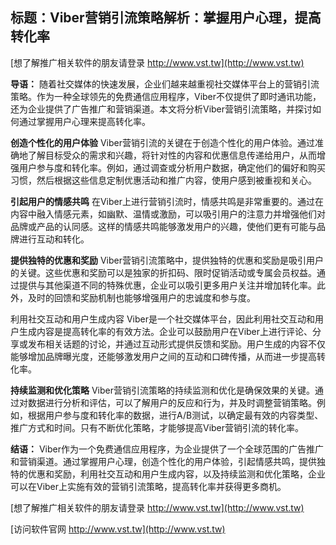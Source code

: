 ## **标题：Viber营销引流策略解析：掌握用户心理，提高转化率**

[想了解推广相关软件的朋友请登录 http://www.vst.tw](http://www.vst.tw)

**导语：**
随着社交媒体的快速发展，企业们越来越重视社交媒体平台上的营销引流策略。作为一种全球领先的免费通信应用程序，Viber不仅提供了即时通讯功能，还为企业提供了广告推广和营销渠道。本文将分析Viber营销引流策略，并探讨如何通过掌握用户心理来提高转化率。

**创造个性化的用户体验**
Viber营销引流的关键在于创造个性化的用户体验。通过准确地了解目标受众的需求和兴趣，将针对性的内容和优惠信息传递给用户，从而增强用户参与度和转化率。例如，通过调查或分析用户数据，确定他们的偏好和购买习惯，然后根据这些信息定制优惠活动和推广内容，使用户感到被重视和关心。

**引起用户的情感共鸣**
在Viber上进行营销引流时，情感共鸣是非常重要的。通过在内容中融入情感元素，如幽默、温情或激励，可以吸引用户的注意力并增强他们对品牌或产品的认同感。这样的情感共鸣能够激发用户的兴趣，使他们更有可能与品牌进行互动和转化。

**提供独特的优惠和奖励**
Viber营销引流策略中，提供独特的优惠和奖励是吸引用户的关键。这些优惠和奖励可以是独家的折扣码、限时促销活动或专属会员权益。通过提供与其他渠道不同的特殊优惠，企业可以吸引更多用户关注并增加转化率。此外，及时的回馈和奖励机制也能够增强用户的忠诚度和参与度。

利用社交互动和用户生成内容
Viber是一个社交媒体平台，因此利用社交互动和用户生成内容是提高转化率的有效方法。企业可以鼓励用户在Viber上进行评论、分享或发布相关话题的讨论，并通过互动形式提供反馈和奖励。用户生成的内容不仅能够增加品牌曝光度，还能够激发用户之间的互动和口碑传播，从而进一步提高转化率。

**持续监测和优化策略**
Viber营销引流策略的持续监测和优化是确保效果的关键。通过对数据进行分析和评估，可以了解用户的反应和行为，并及时调整营销策略。例如，根据用户参与度和转化率的数据，进行A/B测试，以确定最有效的内容类型、推广方式和时间。只有不断优化策略，才能够提高Viber营销引流的转化率。

**结语：**
Viber作为一个免费通信应用程序，为企业提供了一个全球范围的广告推广和营销渠道。通过掌握用户心理，创造个性化的用户体验，引起情感共鸣，提供独特的优惠和奖励，利用社交互动和用户生成内容，以及持续监测和优化策略，企业可以在Viber上实施有效的营销引流策略，提高转化率并获得更多商机。

[想了解推广相关软件的朋友请登录 http://www.vst.tw](http://www.vst.tw)


[访问软件官网 http://www.vst.tw](http://www.vst.tw)
